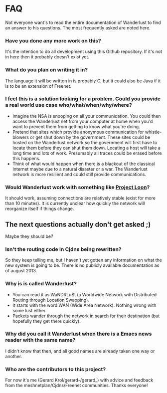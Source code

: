 # FAQ 
Not everyone want's to read the entire documentation of Wanderlust to find an answer to his questions. The most frequently asked are noted here.

### Have you done any more work on this?
It's the intention to do all development using this Github repository. If it's not in here then it probably doesn't exist yet.

### What do you plan on writing it in?
The language it will be written in is probably C, but it could also be Java if it is to be an extension of Freenet.

### I feel this is a solution looking for a problem. Could you provide a real world use case who/what/when/why/where?
- Imagine the NSA is snooping on all your communication. You could then access the Wanderlust net from your computer at home when you'd want to prevent them from getting to know what you're doing.
- Pretend that sites which provide anonymous communication for whistle-blowers or get shut down by the government. These sites could be hosted on the Wanderlust network so the government will first have to locate them before they can shut them down. Locating a host will take a long time and lots of work. Presumably all traces could be erased before this happens.
- Think of what would happen when there is a blackout of the classical Internet maybe due to a natural disaster or a war. The Wanderlust network is more resilient and could still provide communications.

### Would Wanderlust work with something like [Project Loon](http://www.google.com/loon/)?
It should work, assuming connections are relatively stable (exist for more than 10 minutes).  It is currently unclear how quickly the network will reorganize itself if things change.

## The next questions actually don't get asked ;)
Maybe they should be?

### Isn't the routing code in Cjdns being rewritten?
So they keep telling me, but I haven't yet gotten any information on what the new system is going to be. There is no publicly available documentation as of august 2013.

### Why is is called Wanderlust?
- You can read it as WaNDRLuSt (a Worldwide Network with Distributed Routing through Location Swapping).
- It starts with the word WAN (Wide Area Network). Nothing wrong with some lust either.
- Packets wander through the network in search for their destination (but hopefully they get there quickly).

### Why did you call it Wanderlust when there is a Emacs news reader with the same name?
I didn't know that then, and all good names are already taken one way or another.

### Who are the contributors to this project?
For now it's me (Gerard Krol/gerard-/gerard_) with advice and feedback from the meshnetplan/Cjdns/Freenet communities. Thanks everyone!
